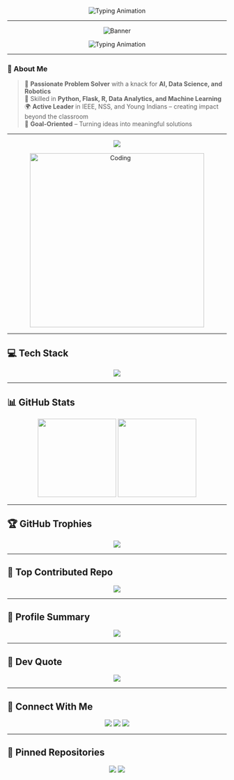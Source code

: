 <!-- Banner -->
<p align="center">
  <img src="https://readme-typing-svg.herokuapp.com?font=Fira+Code&weight=500&size=28&duration=4000&pause=1000&color=2F81F7&center=true&vCenter=true&width=900&lines=Hi%2C+I'm+Alisha+Mary+Shibu;AI+%26+Data+Science+Engineer;Leader+%7C+Innovator+%7C+Tech+Enthusiast;Passionate+about+AI%2C+ML%2C+and+Robotics" alt="Typing Animation" />
</p>

---

<!-- Gradient Banner -->
<p align="center">
  <img src="https://img.shields.io/badge/ALISHA%20MARY%20SHIBU-3rd%20Year%20AI%20%26%20DS%20Student-blueviolet?style=for-the-badge&logo=github" alt="Banner"/>
</p>

<!-- Typing Animation -->
<p align="center">
  <img src="https://readme-typing-svg.demolab.com?font=Fira+Code&duration=2500&pause=500&color=FF5F6D&center=true&vCenter=true&width=550&lines=AI+%26+Data+Science+Explorer;Robotics+Enthusiast;Machine+Learning+Innovator;Leadership+%26+Community+Builder;IEEE+Women+in+Engineering+Coordinator" alt="Typing Animation" />
</p>

---

### 💫 About Me  

> 🚀 **Passionate Problem Solver** with a knack for **AI, Data Science, and Robotics**  
> 🧠 Skilled in **Python, Flask, R, Data Analytics, and Machine Learning**  
> 🌍 **Active Leader** in IEEE, NSS, and Young Indians – creating impact beyond the classroom  
> 🎯 **Goal-Oriented** – Turning ideas into meaningful solutions  

---

<!-- Animated Divider -->
<p align="center">
  <img src="https://capsule-render.vercel.app/api?type=waving&color=gradient&height=80&section=footer"/>
</p>

<!-- Animated Coding GIF -->
<p align="center">
  <img src="https://media.giphy.com/media/qgQUggAC3Pfv687qPC/giphy.gif" width="400" alt="Coding">
</p>



---

## 💻 Tech Stack
<p align="center">
  <img src="https://skillicons.dev/icons?i=python,flask,html,css,js,git,github,java,c,cpp,mysql,linux,figma" />
</p>

---

## 📊 GitHub Stats
<p align="center">
  <img src="https://github-readme-stats.vercel.app/api?username=Alisha-2004&show_icons=true&theme=tokyonight" height="180em"/>
  <img src="https://github-readme-streak-stats.herokuapp.com/?user=Alisha-2004&theme=tokyonight" height="180em"/>
</p>

---

## 🏆 GitHub Trophies
<p align="center">
  <img src="https://github-profile-trophy.vercel.app/?username=Alisha-2004&theme=tokyonight&no-frame=true&no-bg=true&margin-w=5" />
</p>

---

## 📌 Top Contributed Repo
<p align="center">
  <img src="https://github-contributor-stats.vercel.app/api?username=Alisha-2004&limit=5&theme=tokyonight&combine_all_yearly_contributions=true" />
</p>

---

## 📜 Profile Summary
<p align="center">
  <img src="https://github-profile-summary-cards.vercel.app/api/cards/profile-details?username=Alisha-2004&theme=tokyonight" />
</p>

---

## 💬 Dev Quote
<p align="center">
  <img src="https://quotes-github-readme.vercel.app/api?type=horizontal&theme=tokyonight" />
</p>

---

## 🤝 Connect With Me
<p align="center">
  <a href="mailto:alishamaryshibu@gmail.com"><img src="https://img.shields.io/badge/Email-D14836?style=for-the-badge&logo=gmail&logoColor=white"></a>
  <a href="https://www.linkedin.com/in/alisha-mary-shibu-730040257/"><img src="https://img.shields.io/badge/LinkedIn-0A66C2?style=for-the-badge&logo=linkedin&logoColor=white"></a>
  <a href="https://github.com/Alisha-2004"><img src="https://img.shields.io/badge/GitHub-000?style=for-the-badge&logo=github&logoColor=white"></a>
</p>

---

## 📌 Pinned Repositories
<p align="center">
  <a href="https://github.com/Alisha-2004"><img src="https://github-readme-stats.vercel.app/api/pin/?username=Alisha-2004&repo=MITS-Store-Management&theme=tokyonight"></a>
  <a href="https://github.com/Alisha-2004"><img src="https://github-readme-stats.vercel.app/api/pin/?username=Alisha-2004&repo=University-Chatbot&theme=tokyonight"></a>
</p>
